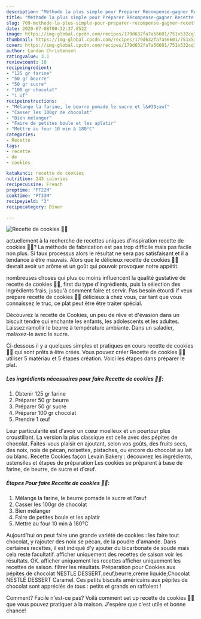 ```yaml
---
description: "Méthode la plus simple pour Préparer Récompense-gagner Recette de cookies 🍪🍪"
title: "Méthode la plus simple pour Préparer Récompense-gagner Recette de cookies 🍪🍪"
slug: 709-methode-la-plus-simple-pour-preparer-recompense-gagner-recette-de-cookies
date: 2020-07-08T00:32:37.852Z
image: https://img-global.cpcdn.com/recipes/179d632fa7a56601/751x532cq70/recette-de-cookies-🍪🍪-photo-principale-de-la-recette.jpg
thumbnail: https://img-global.cpcdn.com/recipes/179d632fa7a56601/751x532cq70/recette-de-cookies-🍪🍪-photo-principale-de-la-recette.jpg
cover: https://img-global.cpcdn.com/recipes/179d632fa7a56601/751x532cq70/recette-de-cookies-🍪🍪-photo-principale-de-la-recette.jpg
author: Landon Christensen
ratingvalue: 3.1
reviewcount: 10
recipeingredient:
- "125 gr farine"
- "50 gr beurre"
- "50 gr sucre"
- "100 gr chocolat"
- "1 uf"
recipeinstructions:
- "Mélange la farine, le beurre pomade le sucre et l&#39;œuf"
- "Casser les 100gr de chocolat"
- "Bien mélanger"
- "Faire de petites boule et les aplatir"
- "Mettre au four 10 min à 180°C"
categories:
- Recette
tags:
- recette
- de
- cookies

katakunci: recette de cookies 
nutrition: 243 calories
recipecuisine: French
preptime: "PT22M"
cooktime: "PT33M"
recipeyield: "3"
recipecategory: Dîner

---
```



![Recette de cookies 🍪🍪](https://img-global.cpcdn.com/recipes/179d632fa7a56601/751x532cq70/recette-de-cookies-🍪🍪-photo-principale-de-la-recette.jpg)

actuellement à la recherche de recettes uniques d'inspiration recette de cookies 🍪🍪? La méthode de fabrication est pas trop difficile mais pas facile non plus. Si faux processus alors le résultat ne sera pas satisfaisant et il a tendance à être mauvais. Alors que le délicieux recette de cookies 🍪🍪 devrait avoir un arôme et un goût qui pouvoir provoquer notre appétit.

nombreuses choses qui plus ou moins influencent la qualité gustative de recette de cookies 🍪🍪, first du type d'ingrédients, puis la sélection des ingrédients frais, jusqu'à comment faire et servir. Pas besoin étourdi if veux prépare recette de cookies 🍪🍪 délicieux à chez vous, car tant que vous connaissez le truc, ce plat peut être être traiter spécial.

Découvrez la recette de Cookies, un peu de rêve et d&#39;évasion dans un biscuit tendre qui enchante les enfants, les adolescents et les adultes. Laissez ramollir le beurre à température ambiante. Dans un saladier, malaxez-le avec le sucre.


Ci-dessous il y a quelques simples et pratiques en cours recette de cookies 🍪🍪 qui sont prêts à être créés. Vous pouvez créer Recette de cookies 🍪🍪 utiliser 5 matériau et 5 étapes création. Voici les étapes dans préparer le plat.

<!--inarticleads1-->

##### Les ingrédients nécessaires pour faire Recette de cookies 🍪🍪:

1. Obtenir 125 gr farine
1. Préparer 50 gr beurre
1. Préparer 50 gr sucre
1. Préparer 100 gr chocolat
1. Prendre 1 œuf


Leur particularité est d&#39;avoir un cœur moelleux et un pourtour plus croustillant. La version la plus classique est celle avec des pépites de chocolat. Faites-vous plaisir en ajoutant, selon vos goûts, des fruits secs, des noix, noix de pécan, noisettes, pistaches, ou encore du chocolat au lait ou blanc. Recette Cookies façon Levain Bakery : découvrez les ingrédients, ustensiles et étapes de préparation Les cookies se préparent à base de farine, de beurre, de sucre et d&#39;œuf. 

<!--inarticleads2-->

##### Étapes Pour faire Recette de cookies 🍪🍪:

1. Mélange la farine, le beurre pomade le sucre et l&#39;œuf
1. Casser les 100gr de chocolat
1. Bien mélanger
1. Faire de petites boule et les aplatir
1. Mettre au four 10 min à 180°C


Aujourd&#39;hui on peut faire une grande variété de cookies : les faire tout chocolat, y rajouter des noix se pécan, de la poudre d&#39;amande. Dans certaines recettes, il est indiqué d&#39;y ajouter du bicarbonate de soude mais cela reste facultatif. afficher uniquement des recettes de saison voir les résultats. OK. afficher uniquement les recettes afficher uniquement les recettes de saison. filtrer les résultats. Préparation pour Cookies aux pépites de chocolat NESTLE DESSERT,oeuf,beurre,crème liquide,Chocolat NESTLÉ DESSERT Caramel. Ces petits biscuits américains aux pépites de chocolat sont appréciés de tous : petits et grands en raffolent ! 


Comment? Facile n'est-ce pas? Voilà comment set up recette de cookies 🍪🍪 que vous pouvez pratiquer à la maison. J'espère que c'est utile et bonne chance!
